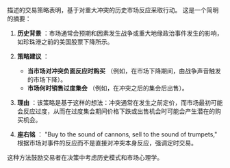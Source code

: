 描述的交易策略表明，基于对重大冲突的历史市场反应采取行动。 这是一个简明的摘要：

1. **历史背景** ：市场通常会预期和因素发生战争或重大地缘政治事件发生的影响，如珍珠港之前的美国股票下降所示。

2. **策略建议** ：
   - **当市场对冲突负面反应时购买** （例如，在市场下降期间，由战争声音触发的市场下降）。
   - **市场何时销售过度集会** （例如，在冲突之后的集会后出售）。

3. **理由** ：该策略是基于这样的想法：冲突通常在发生之前定价，而市场最初可能会反应过度，从而在过度集会期间价格下跌或出售机会时可能会产生潜在的购买机会。

4. **座右铭** ： "Buy to the sound of cannons, sell to the sound of trumpets," 根据市场对事件的反应而不是直接对冲突本身反应，强调定时交易。

这种方法鼓励交易者在决策中考虑历史模式和市场心理学。
